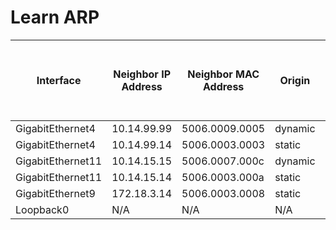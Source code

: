 
# Learn ARP
| Interface | Neighbor IP Address | Neighbor MAC Address | Origin | ARP Dynamic Learning Local Proxy Enabled | ARP Dynamic Learning Proxy Enable |
| --------- | ------------------- | -------------------- | ------ | ---------------------------------------- | --------------------------------- |
| GigabitEthernet4 | 10.14.99.99 | 5006.0009.0005 | dynamic | False | True |
| GigabitEthernet4 | 10.14.99.14 | 5006.0003.0003 | static | False | True |
| GigabitEthernet11 | 10.14.15.15 | 5006.0007.000c | dynamic | False | True |
| GigabitEthernet11 | 10.14.15.14 | 5006.0003.000a | static | False | True |
| GigabitEthernet9 | 172.18.3.14 | 5006.0003.0008 | static | False | True |
| Loopback0 | N/A | N/A | N/A | False | True |